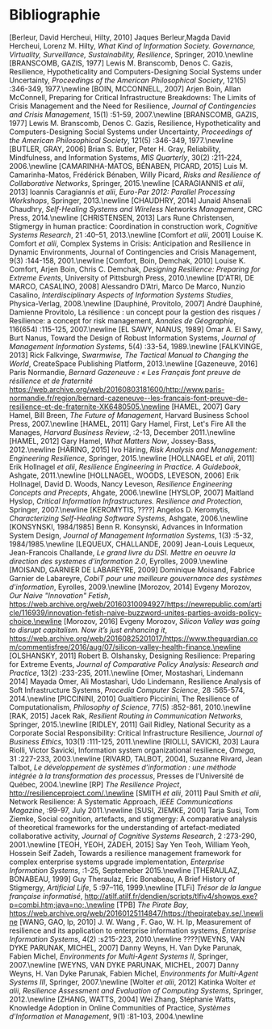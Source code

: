 # Bibliographie

[Berleur, David Hercheui, Hilty, 2010] Jaques Berleur,Magda David Hercheui, Lorenz M. Hilty, *What Kind of Information Society. Governance, Virtuality, Surveillance, Sustainability, Resilience*, Springer, 2010.\newline
[BRANSCOMB, GAZIS, 1977] Lewis M. Branscomb, Denos C. Gazis, Resilience, Hypotheticality and Computers-Designing Social Systems under Uncertainty, *Proceedings of the American Philosophical Society*, 121(5) :346-349, 1977.\newline
[BOIN, MCCONNELL, 2007] Arjen Boin, Allan McConnell, Preparing for Critical Infrastructure Breakdowns: The Limits of Crisis Management and the Need for Resilience, *Journal of Contingencies and Crisis Management*, 15(1) :51-59, 2007.\newline
[BRANSCOMB, GAZIS, 1977] Lewis M. Branscomb, Denos C. Gazis, Resilience, Hypotheticality and Computers-Designing Social Systems under Uncertainty, *Proceedings of the American Philosophical Society*, 121(5) :346-349, 1977.\newline
[BUTLER, GRAY, 2006] Brian S. Butler, Peter H. Gray, Reliability, Mindfulness, and Information Systems, *MIS Quarterly*, 30(2) :211-224, 2006.\newline
[CAMARINHA-MATOS, BÉNABEN, PICARD, 2015] Luis M. Camarinha-Matos, Frédérick Bénaben, Willy Picard, *Risks and Resilience of Collaborative Networks*, Springer, 2015.\newline
[CARAGIANNIS *et alii*, 2013] Ioannis Caragiannis *et alii*, *Euro-Par 2012: Parallel Processing Workshops*, Springer, 2013.\newline
[CHAUDHRY, 2014] Junaid Ahsenali Chaudhry, *Self-Healing Systems and Wireless Networks Management*, CRC Press, 2014.\newline
[CHRISTENSEN, 2013] Lars Rune Christensen, Stigmergy in human practice: Coordination in construction work, *Cognitive Systems Research*, 21 :40–51, 2013.\newline
[Comfort *et alii*, 2001] Louise K. Comfort *et alii*, Complex Systems in Crisis: Anticipation and Resilience in Dynamic Environments, Journal of Contingencies and Crisis Management, 9(3) :144-158, 2001.\newline
[Comfort, Boin, Demchak, 2010] Louise K. Comfort, Arjen Boin, Chris C. Demchak, *Designing Resilience: Preparing for Extreme Events*, University of Pittsburgh Press, 2010.\newline
[D'ATRI, DE MARCO, CASALINO, 2008] Alessandro D’Atri, Marco De Marco, Nunzio Casalino, *Interdisciplinary Aspects of Information Systems Studies*, Physica-Verlag, 2008.\newline
[Dauphiné, Provitolo, 2007] André Dauphiné, Damienne Provitolo, La résilience : un concept pour la gestion des risques / Resilience: a concept for risk management, *Annales de Géographie*, 116(654) :115-125, 2007.\newline
[EL SAWY, NANUS, 1989] Omar A. El Sawy, Burt Nanus, Toward the Design of Robust Information Systems, *Journal of Management Information Systems*, 5(4) :33-54, 1989.\newline
[FALKVINGE, 2013] Rick Falkvinge, *Swarmwise, The Tactical Manual to Changing the World*, CreateSpace Publishing Platform, 2013.\newline
[Gazeneuve, 2016] Paris Normandie, *Bernard Gazeneuve : « Les Français font preuve de résilience et de fraternité* https://web.archive.org/web/20160803181600/http://www.paris-normandie.fr/region/bernard-cazeneuve--les-francais-font-preuve-de-resilience-et-de-fraternite-XK6480505.\newline
[HAMEL, 2007] Gary Hamel, Bill Breen, *The Future of Management*, Harvard Business School Press, 2007.\newline
[HAMEL, 2011] Gary Hamel, First, Let's Fire All the Manages, *Harvard Business Review*, :2-13, December 2011.\newline
[HAMEL, 2012] Gary Hamel, *What Matters Now*, Jossey-Bass, 2012.\newline
[HÄRING, 2015] Ivo Häring, *Risk Analysis and Management: Engineering Resilience*, Springer, 2015.\newline
[HOLLNAGEL *et alii*, 2011] Erik Hollnagel *et alii*, *Resilience Engineering in Practice. A Guidebook*, Ashgate, 2011.\newline
[HOLLNAGEL, WOODS, LEVESON, 2006] Erik Hollnagel, David D. Woods, Nancy Leveson, *Resilience Engineering Concepts and Precepts*, Ahgate, 2006.\newline
[HYSLOP, 2007] Maitland Hyslop, *Critical Information Infrastructures. Resilience and Protection*, Springer, 2007.\newline
[KEROMYTIS, ????] Angelos D. Keromytis, *Characterizing Self-Healing Software Systems*, Ashgate, 2006.\newline
[KONSYNSKI, 1984/1985] Benn R. Konsynski, Advances in Information System Design, *Journal of Management Information Systems*, 1(3) :5-32, 1984/1985.\newline
[LEQUEUX, CHALLANDE, 2009] Jean-Louis Lequeux, Jean-Francois Challande, *Le grand livre du DSI. Mettre en oeuvre la direction des systemes d'information 2.0*, Eyrolles, 2009.\newline
[MOISAND, GARNIER DE LABAREYRE, 2009] Dominique Moisand, Fabrice Garnier de Labareyre, *CobiT pour une meilleure gouvernance des systèmes d'information*, Eyrolles, 2009.\newline
[Morozov, 2014] Evgeny Morozov, *Our Naive "Innovation" Fetish*, https://web.archive.org/web/20160310094927/https://newrepublic.com/article/116939/innovation-fetish-naive-buzzword-unites-parties-avoids-policy-choice.\newline
[Morozov, 2016] Evgeny Morozov, *Silicon Valley was going to disrupt capitalism. Now it’s just enhancing it*, https://web.archive.org/web/20160825201017/https://www.theguardian.com/commentisfree/2016/aug/07/silicon-valley-health-finance.\newline
[OLSHANSKY, 2011] Robert B. Olshansky, Designing Resilience: Preparing for Extreme Events, *Journal of Comparative Policy Analysis: Research and Practice*, 13(2) :233-235, 2011.\newline
[Omer, Mostashari, Lindemann 2014] Mayada Omer, Ali Mostashari, Udo Lindemann, Resilience Analysis of Soft Infrastructure Systems, *Procedia Computer Science*, 28 :565-574, 2014.\newline
[PICCININI, 2010] Gualtiero Piccinini, The Resilience of Computationalism, *Philosophy of Science*, 77(5) :852-861, 2010.\newline
[RAK, 2015] Jacek Rak, *Resilient Routing in Communication Networks*, Springer, 2015.\newline
[RIDLEY, 2011] Gail Ridley, National Security as a Corporate Social Responsibility: Critical Infrastructure Resilience, *Journal of Business Ethics*, 103(1) :111-125, 2011.\newline
[RIOLLI, SAVICKI, 203] Laura Riolli, Victor Savicki, Information system organizational resilience, *Omega*, 31 :227-233, 2003.\newline
[RIVARD, TALBOT, 2004], Suzanne Rivard, Jean Talbot, *Le développement de systèmes d’information : une méthode intégrée à la transformation des processus*, Presses de l'Université de Québec, 2004.\newline
[RP] *The Resilience Project*, http://resilienceproject.com/.\newline
[SMITH *et alii*, 2011] Paul Smith *et alii*, Network Resilience: A Systematic Approach, *IEEE Communications Magazine*, :99-97, July 2011.\newline
[SUSI, ZIEMKE, 2001] Tarja Susi, Tom Ziemke, Social cognition, artefacts, and stigmergy: A comparative analysis of theoretical frameworks for the understanding of artefact-mediated collaborative activity, *Journal of Cognitive Systems Research*, 2 :273-290, 2001.\newline
[TEOH, YEOH, ZADEH, 2015] Say Yen Teoh, William Yeoh, Hossein Seif Zadeh, Towards a resilience management framework for complex enterprise systems upgrade implementation, *Enterprise Information Systems*, :1-25, Septemeber 2015.\newline
[THERAULAZ, BONABEAU, 1999] Guy Theraulaz, Eric Bonabeau, A Brief History of Stigmergy, *Artificial Life*, 5 :97–116, 1999.\newline
[TLFi] *Trésor de la langue française informatisé*, http://atilf.atilf.fr/dendien/scripts/tlfiv4/showps.exe?p=combi.htm;java=no;.\newline
[TPB] *The Pirate Bay*, https://web.archive.org/web/20160125114847/https://thepiratebay.se/.\newline
[WANG, GAO, Ip, 2010] J. W. Wang , F. Gao, W. H. Ip, Measurement of resilience and its application to enterprise information systems, *Enterprise Information Systems*, 4(2) :s215-223, 2010.\newline
????[WEYNS, VAN DYKE PARUNAK, MICHEL, 2007] Danny Weyns, H. Van Dyke Parunak, Fabien Michel, *Environments for Multi-Agent Systems II*, Springer, 2007.\newline
[WEYNS, VAN DYKE PARUNAK, MICHEL, 2007] Danny Weyns, H. Van Dyke Parunak, Fabien Michel, *Environments for Multi-Agent Systems III*, Springer, 2007.\newline
[Wolter  *et alii*, 2012] Katinka Wolter *et alii*, *Resilience Assessment and Evaluation of Computing Systems*, Springer, 2012.\newline
[ZHANG, WATTS, 2004] Wei Zhang, Stéphanie Watts, Knowledge Adoption in Online Communities of Practice, *Systèmes d'Information et Management*, 9(1) :81-103, 2004.\newline
